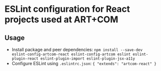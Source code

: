 # ESLint configuration for React projects used at ART+COM

## Usage

* Install package and peer dependencies: `npm install --save-dev eslint-config-artcom-react eslint-config-artcom eslint eslint-plugin-react eslint-plugin-import eslint-plugin-jsx-a11y`
* Configure ESLint using `.eslintrc.json`: `{ "extends": "artcom-react" }`
